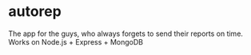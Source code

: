 # autorep
The app for the guys, who always forgets to send their reports on time. Works on Node.js + Express + MongoDB
